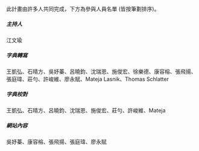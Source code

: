 此計畫由許多人共同完成，下方為參與人員名單 (皆按筆劃排序)。

##### 主持人

江文瑜

##### 字典轉寫

王凱弘、石晴方、吳妤蓁、呂曉鈞、沈瑞恩、施俊宏、徐樂德、康容榕、張飛揚、張庭瑋、莊勻、許峻維、廖永賦、Mateja Lasnik、Thomas Schlatter

##### 字典校對

王凱弘、石晴方、呂曉鈞、沈瑞恩、施俊宏、莊勻、許峻維、Mateja


##### 網站內容

吳妤蓁、康容榕、張飛揚、張庭瑋、廖永賦
